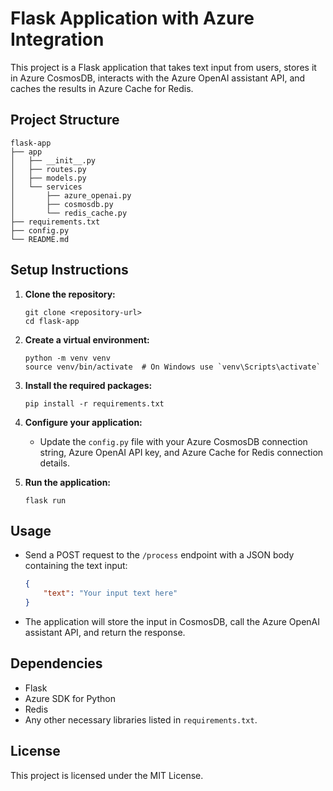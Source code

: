 # Flask Application with Azure Integration

This project is a Flask application that takes text input from users, stores it in Azure CosmosDB, interacts with the Azure OpenAI assistant API, and caches the results in Azure Cache for Redis.

## Project Structure

```
flask-app
├── app
│   ├── __init__.py
│   ├── routes.py
│   ├── models.py
│   └── services
│       ├── azure_openai.py
│       ├── cosmosdb.py
│       └── redis_cache.py
├── requirements.txt
├── config.py
└── README.md
```

## Setup Instructions

1. **Clone the repository:**
   ```
   git clone <repository-url>
   cd flask-app
   ```

2. **Create a virtual environment:**
   ```
   python -m venv venv
   source venv/bin/activate  # On Windows use `venv\Scripts\activate`
   ```

3. **Install the required packages:**
   ```
   pip install -r requirements.txt
   ```

4. **Configure your application:**
   - Update the `config.py` file with your Azure CosmosDB connection string, Azure OpenAI API key, and Azure Cache for Redis connection details.

5. **Run the application:**
   ```
   flask run
   ```

## Usage

- Send a POST request to the `/process` endpoint with a JSON body containing the text input:
  ```json
  {
      "text": "Your input text here"
  }
  ```

- The application will store the input in CosmosDB, call the Azure OpenAI assistant API, and return the response.

## Dependencies

- Flask
- Azure SDK for Python
- Redis
- Any other necessary libraries listed in `requirements.txt`.

## License

This project is licensed under the MIT License.